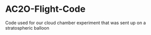 # AC2O-Flight-Code
Code used for our cloud chamber experiment that was sent up on a stratospheric balloon
